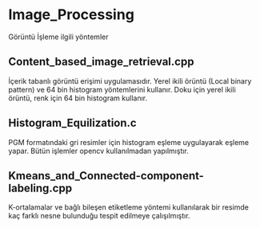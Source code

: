 # Image_Processing
Görüntü İşleme ilgili yöntemler
## Content_based_image_retrieval.cpp
İçerik tabanlı görüntü erişimi uygulamasıdır. Yerel ikili örüntü (Local binary pattern) ve 64 bin histogram yöntemlerini kullanır. Doku için yerel ikili örüntü, renk için 64 bin histogram kullanır.

## Histogram_Equilization.c
PGM formatındaki gri resimler için histogram eşleme uygulayarak eşleme yapar. Bütün işlemler opencv kullanılmadan yapılmıştır.

## Kmeans_and_Connected-component-labeling.cpp
K-ortalamalar ve bağlı bileşen etiketleme yöntemi kullanılarak bir resimde kaç farklı nesne bulunduğu tespit edilmeye çalışılmıştır.
